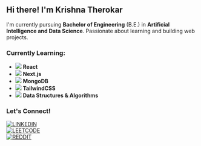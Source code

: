 ## Hi there! I'm Krishna Therokar

I'm currently pursuing **Bachelor of Engineering** (B.E.) in **Artificial Intelligence and Data Science**. Passionate about learning and building web projects.

### Currently Learning:
- ![](https://img.shields.io/badge/-20232A?logo=react&logoColor=61DAFB) **React**
- ![](https://img.shields.io/badge/-000000?logo=next.js&logoColor=white) **Next.js**
- ![](https://img.shields.io/badge/-4EA94B?logo=mongodb&logoColor=white) **MongoDB**
- ![](https://img.shields.io/badge/-38B2AC?logo=tailwind-css&logoColor=white) **TailwindCSS**
- ![](https://img.shields.io/badge/-00599C?logo=c%2B%2B&logoColor=white) **Data Structures & Algorithms**

### Let's Connect!

[![LINKEDIN](https://img.shields.io/badge/LinkedIn-krishnatherokar-blue?style=for-the-badge&logo=invision&logoColor=white)](https://www.linkedin.com/in/krishnatherokar/)
<br>
[![LEETCODE](https://img.shields.io/badge/LeetCode-krishnatherokar-orange?style=for-the-badge&logo=leetcode&logoColor=white)](https://leetcode.com/krishnatherokar/)
<br>
[![REDDIT](https://img.shields.io/badge/Reddit-lonewolfx144-red?style=for-the-badge&logo=reddit&logoColor=white)](https://www.reddit.com/user/LoneWolfx144/)